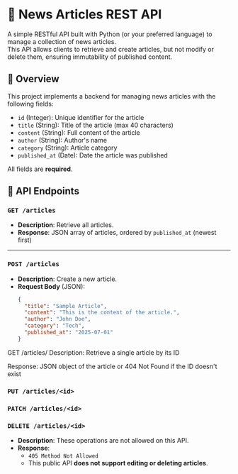 # 📰 News Articles REST API

A simple RESTful API built with Python (or your preferred language) to manage a collection of news articles.  
This API allows clients to retrieve and create articles, but not modify or delete them, ensuring immutability of published content.

## 📌 Overview

This project implements a backend for managing news articles with the following fields:

- `id` (Integer): Unique identifier for the article
- `title` (String): Title of the article (max 40 characters)
- `content` (String): Full content of the article
- `author` (String): Author's name
- `category` (String): Article category
- `published_at` (Date): Date the article was published

All fields are **required**.

## 📖 API Endpoints

### `GET /articles`

- **Description**: Retrieve all articles.
- **Response**: JSON array of articles, ordered by `published_at` (newest first)

---

### `POST /articles`

- **Description**: Create a new article.
- **Request Body** (JSON):
  ```json
  {
    "title": "Sample Article",
    "content": "This is the content of the article.",
    "author": "John Doe",
    "category": "Tech",
    "published_at": "2025-07-01"
  }

GET /articles/<id>
Description: Retrieve a single article by its ID

Response: JSON object of the article or 404 Not Found if the ID doesn't exist

### `PUT /articles/<id>`  
### `PATCH /articles/<id>`  
### `DELETE /articles/<id>`

- **Description**: These operations are not allowed on this API.
- **Response**:
  - `405 Method Not Allowed`
  - This public API **does not support editing or deleting articles**.
